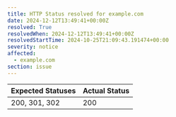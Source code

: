 ```yaml
---
title: HTTP Status resolved for example.com
date: 2024-12-12T13:49:41+00:00Z
resolved: True
resolvedWhen: 2024-12-12T13:49:41+00:00Z
resolvedStartTime: 2024-10-25T21:09:43.191474+00:00
severity: notice
affected:
  - example.com
section: issue
---
```


| Expected Statuses | Actual Status  |
|-------------------|----------------|
| 200, 301, 302 | 200 |

